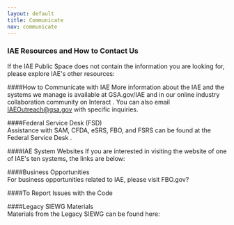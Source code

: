 ```yaml
---
layout: default
title: Communicate
nav: communicate
---
```


### IAE Resources and How to Contact Us
If the IAE Public Space does not contain the information you are looking for, please explore IAE's other resources:


####How to Communicate with IAE	
More information about the IAE and the systems we manage is available at GSA.gov/IAE <HYPERLINK> and in our online industry collaboration community on Interact <HYPERLINK>. You can also email IAEOutreach@gsa.gov with specific inquiries.



####Federal Service Desk (FSD)	
Assistance with SAM, CFDA, eSRS, FBO, and FSRS can be found at the Federal Service Desk <HYPERLINK>. 


####IAE System Websites
If you are interested in visiting the website of one of IAE's ten systems, the links are below: <List systems with hyperlinks>


####Business Opportunities	
For business opportunities related to IAE, please visit FBO.gov?


####To Report Issues with the Code	
<INSERT INSTRUCTIONS FROM ERIC>

####Legacy SIEWG Materials	
Materials from the Legacy SIEWG can be found here: <HYPERLINK TO DEVELOPER RESOURCES AREAS ONCE AVAILABLE>
